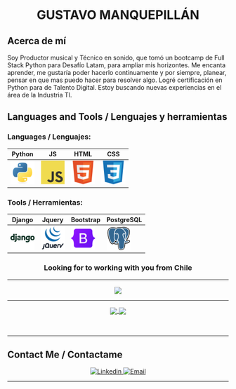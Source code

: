 
<p align="center">
  <h1 align="center">GUSTAVO MANQUEPILLÁN</h1>
</p>

## Acerca de mí


Soy Productor musical y Técnico en sonido, que tomó un bootcamp de Full Stack Python para Desafío Latam, para ampliar mis horizontes.  Me encanta aprender, me gustaría poder hacerlo continuamente y por siempre, planear, pensar en que mas puedo hacer para resolver algo. Logré certificación en Python para de Talento Digital. Estoy buscando nuevas experiencias en el área de la Industria TI. 

## Languages and Tools / Lenguajes y herramientas

### Languages / Lenguajes:
| Python | JS | HTML | CSS|
|----------|----------|----------|----------|
|  <img src="https://github.com/devicons/devicon/blob/master/icons/python/python-original.svg" title="Python"  alt="Python" width="55" height="55"/> |   <img src="https://github.com/devicons/devicon/blob/master/icons/javascript/javascript-original.svg" title="Javascript"  alt="Javascript" width="55" height="55"/>   |   <img src="https://github.com/devicons/devicon/blob/master/icons/html5/html5-original.svg" title="HTML"  alt="HTML" width="55" height="55"/>   |   <img src="https://github.com/devicons/devicon/blob/master/icons/css3/css3-original.svg" title="CSS"  alt="CSS" width="55" height="55"/>   |

### Tools / Herramientas:

| Django | Jquery | Bootstrap | PostgreSQL | 
|----------|----------|----------|----------|
|  <img src="https://github.com/devicons/devicon/blob/master/icons/django/django-plain-wordmark.svg" title="Django"  alt="Django" width="55" height="55"/> |  <img src="https://github.com/devicons/devicon/blob/master/icons/jquery/jquery-original-wordmark.svg" title="Jquery"  alt="Jquery" width="55" height="55"/> |  <img src="https://github.com/devicons/devicon/blob/master/icons/bootstrap/bootstrap-original.svg" title="Bootstrap"  alt="Bootstrap" width="55" height="55"/> |  <img align="center" src="https://github.com/devicons/devicon/blob/master/icons/postgresql/postgresql-original.svg" title="PostgreSQL"  alt="PostgreSQL" width="55" height="55"/> | 


<h3 align="center">Looking for to working with you from Chile</h3>


---
<p align="center">
  <a href="https://git.io/streak-stats">
    <img height=200 align="center" src="https://streak-stats.demolab.com?user=GustavoManquepillan&theme=dark&mode=weekly" />
  </a>
</p>

---
<p align="center">

  <a href="https://github.com/hl4t4/github-readme-stats">
    <img height=200 align="center" src="https://github-readme-stats.vercel.app/api?username=GustavoManquepillan&theme=dark" />
  </a>
  <a href="https://github.com/hl4t4/github-readme-stats">
    <img height=200 align="center" src="https://github-readme-stats.vercel.app/api/top-langs/?username=GustavoManquepillan&theme=dark" />
  </a>

  <br/>
  <br/>
  
  <img src="https://komarev.com/ghpvc/?username=GustavoManquepillan&style=for-the-badge&color=red" alt=""/>

</p>

---

## Contact Me / Contactame
<p align="center">
  <a href="https://www.linkedin.com/in/gustavo-manquepillán">
   <img src="https://img.shields.io/badge/LinkedIn-gustavo-manquepillán-0077B5?style=for-the-badge&logo=linkedin&logoColor=white&labelColor=101010" alt="Linkedin"/>
  </a>
  <a href="mailto:gustavomanquepillan@proton.me">
    <img src="https://img.shields.io/badge/Email-Gustavomanquepillan@proton.me-6D4AFF?style=for-the-badge&logo=proton&logoColor=white&labelColor=101010" alt="Email"/>
  </a>
</p>

---

<!-- <p align="center">
 <img width="1000" src="asset/github-snake.svg" alt="snake"/>
</p> -->
